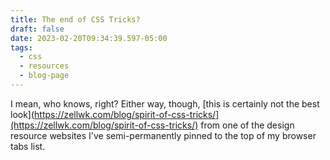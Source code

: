 ```yaml
---
title: The end of CSS Tricks?
draft: false
date: 2023-02-20T09:34:39.597-05:00
tags:
  - css
  - resources
  - blog-page
---
```

I mean, who knows, right? Either way, though, [this is certainly not the best look](https://zellwk.com/blog/spirit-of-css-tricks/](https://zellwk.com/blog/spirit-of-css-tricks/) from one of the design resource websites I've semi-permanently pinned to the top of my browser tabs list.
